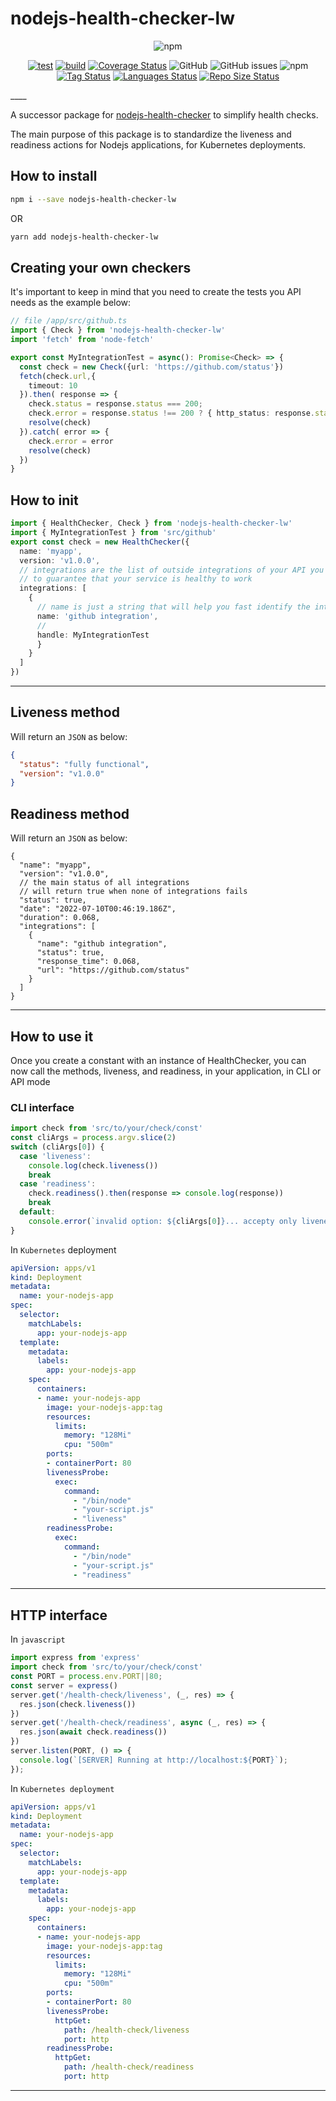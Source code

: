 # nodejs-health-checker-lw

<div align="center">

![npm](https://img.shields.io/npm/dt/nodejs-health-checker-lw?style=for-the-badge)

[![test](https://github.com/gritzkoo/nodejs-health-checker-lw/actions/workflows/main.yml/badge.svg?branch=main)](https://github.com/gritzkoo/nodejs-health-checker-lw/actions/workflows/main.yml)
[![build](https://github.com/gritzkoo/nodejs-health-checker-lw/actions/workflows/build.yaml/badge.svg?branch=main)](https://github.com/gritzkoo/nodejs-health-checker-lw/actions/workflows/build.yaml)
[![Coverage Status](https://coveralls.io/repos/github/gritzkoo/nodejs-health-checker-lw/badge.svg?branch=main)](https://coveralls.io/github/gritzkoo/nodejs-health-checker-lw?branch=main)
![GitHub](https://img.shields.io/github/license/gritzkoo/nodejs-health-checker-lw)
![GitHub issues](https://img.shields.io/github/issues/gritzkoo/nodejs-health-checker-lw)
![npm](https://img.shields.io/npm/v/nodejs-health-checker-lw)
[![Tag Status](https://img.shields.io/github/v/tag/gritzkoo/nodejs-health-checker-lw)](https://img.shields.io/github/v/tag/gritzkoo/nodejs-health-checker-lw)
[![Languages Status](https://img.shields.io/github/languages/count/gritzkoo/nodejs-health-checker-lw)](https://img.shields.io/github/languages/count/gritzkoo/nodejs-health-checker-lw)
[![Repo Size Status](https://img.shields.io/github/repo-size/gritzkoo/nodejs-health-checker-lw)](https://img.shields.io/github/repo-size/gritzkoo/nodejs-health-checker-lw)
</div>
____

A successor package for [nodejs-health-checker](https://github.com/gritzkoo/nodejs-health-checker) to simplify health checks.

The main purpose of this package is to standardize the liveness and readiness actions for Nodejs applications, for Kubernetes deployments.

## How to install

```sh
npm i --save nodejs-health-checker-lw
```

OR

```sh
yarn add nodejs-health-checker-lw
```

## Creating your own checkers

It's important to keep in mind that you need to create the tests you API needs as the example below:

```ts
// file /app/src/github.ts
import { Check } from 'nodejs-health-checker-lw'
import 'fetch' from 'node-fetch'

export const MyIntegrationTest = async(): Promise<Check> => {
  const check = new Check({url: 'https://github.com/status'})
  fetch(check.url,{
    timeout: 10
  }).then( response => {
    check.status = response.status === 200;
    check.error = response.status !== 200 ? { http_status: response.status } : undefined,
    resolve(check)
  }).catch( error => {
    check.error = error
    resolve(check)
  })
}
```

## How to init

```ts
import { HealthChecker, Check } from 'nodejs-health-checker-lw'
import { MyIntegrationTest } from 'src/github'
export const check = new HealthChecker({
  name: 'myapp',
  version: 'v1.0.0',
  // integrations are the list of outside integrations of your API you need to test
  // to guarantee that your service is healthy to work
  integrations: [
    {
      // name is just a string that will help you fast identify the integration you need to check-on
      name: 'github integration',
      //
      handle: MyIntegrationTest
      }
    }
  ]
})
```

___

## Liveness method

Will return an `JSON` as below:

```json
{
  "status": "fully functional",
  "version": "v1.0.0"
}
```

## Readiness method

Will return an `JSON` as below:

```jsonc
{
  "name": "myapp",
  "version": "v1.0.0",
  // the main status of all integrations
  // will return true when none of integrations fails
  "status": true,
  "date": "2022-07-10T00:46:19.186Z",
  "duration": 0.068,
  "integrations": [
    {
      "name": "github integration",
      "status": true,
      "response_time": 0.068,
      "url": "https://github.com/status"
    }
  ]
}
```

___

## How to use it

Once you create a constant with an instance of HealthChecker, you can now call the methods, liveness, and readiness, in your application, in CLI or API mode

### CLI interface

```js
import check from 'src/to/your/check/const'
const cliArgs = process.argv.slice(2)
switch (cliArgs[0]) {
  case 'liveness':
    console.log(check.liveness())
    break
  case 'readiness':
    check.readiness().then(response => console.log(response))
    break
  default:
    console.error(`invalid option: ${cliArgs[0]}... accepty only liveness or readiness`)
}
```

In `Kubernetes` deployment

``` yaml
apiVersion: apps/v1
kind: Deployment
metadata:
  name: your-nodejs-app
spec:
  selector:
    matchLabels:
      app: your-nodejs-app
  template:
    metadata:
      labels:
        app: your-nodejs-app
    spec:
      containers:
      - name: your-nodejs-app
        image: your-nodejs-app:tag
        resources:
          limits:
            memory: "128Mi"
            cpu: "500m"
        ports:
        - containerPort: 80
        livenessProbe:
          exec:
            command:
              - "/bin/node"
              - "your-script.js"
              - "liveness"
        readinessProbe:
          exec:
            command:
              - "/bin/node"
              - "your-script.js"
              - "readiness"
```

____

## HTTP interface

In `javascript`

```js
import express from 'express'
import check from 'src/to/your/check/const'
const PORT = process.env.PORT||80;
const server = express()
server.get('/health-check/liveness', (_, res) => {
  res.json(check.liveness())
})
server.get('/health-check/readiness', async (_, res) => {
  res.json(await check.readiness())
})
server.listen(PORT, () => {
  console.log(`[SERVER] Running at http://localhost:${PORT}`);
});
```

In `Kubernetes deployment`

```yaml
apiVersion: apps/v1
kind: Deployment
metadata:
  name: your-nodejs-app
spec:
  selector:
    matchLabels:
      app: your-nodejs-app
  template:
    metadata:
      labels:
        app: your-nodejs-app
    spec:
      containers:
      - name: your-nodejs-app
        image: your-nodejs-app:tag
        resources:
          limits:
            memory: "128Mi"
            cpu: "500m"
        ports:
        - containerPort: 80
        livenessProbe:
          httpGet:
            path: /health-check/liveness
            port: http
        readinessProbe:
          httpGet:
            path: /health-check/readiness
            port: http
```

____
